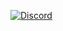 [![Discord](https://img.shields.io/badge/Discord-%237289DA.svg?style=for-the-badge&logo=discord&logoColor=white)](https://discord.gg/np3SKm9B5t)
